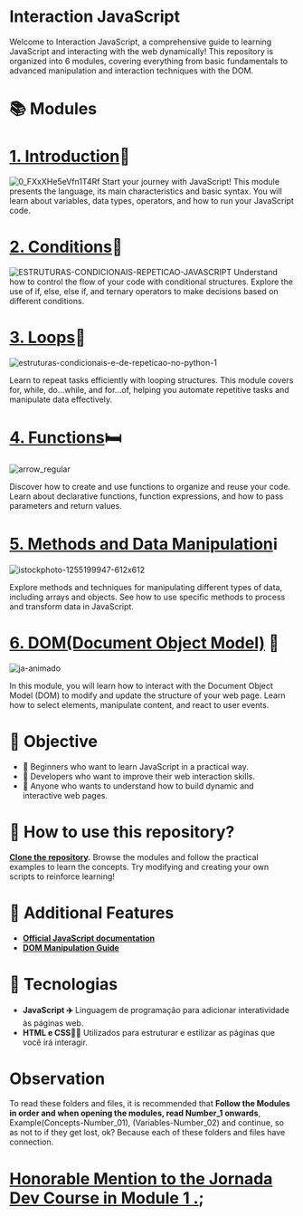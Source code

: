 # Interaction JavaScript
Welcome to Interaction JavaScript, a comprehensive guide to learning JavaScript and interacting with the web dynamically! This repository is organized into 6 modules, covering everything from basic fundamentals to advanced manipulation and interaction techniques with the DOM.

# 📚 Modules
# [1. Introduction](https://github.com/Karlos-Eduardo-Mrqs/Construction-Html-Css-Javascript/tree/main/Interaction-Javascript/Module%201%20-%20Introduction)🚪
![0_FXxXHe5eVfn1T4Rf](https://github.com/user-attachments/assets/b5660f95-62dd-4720-a705-6424bd64ddc7)
Start your journey with JavaScript! This module presents the language, its main characteristics and basic syntax. You will learn about variables, data types, operators, and how to run your JavaScript code.

# [2. Conditions](https://github.com/Karlos-Eduardo-Mrqs/Construction-Html-Css-Javascript/tree/main/Interaction-Javascript/Module%202%20-%20ConditionalStructure)👮
![ESTRUTURAS-CONDICIONAIS-REPETICAO-JAVASCRIPT](https://github.com/user-attachments/assets/2783e3c9-15f7-4f99-8162-424ac15f23c9)
Understand how to control the flow of your code with conditional structures. Explore the use of if, else, else if, and ternary operators to make decisions based on different conditions.

# [3. Loops](https://github.com/Karlos-Eduardo-Mrqs/Construction-Html-Css-Javascript/tree/main/Interaction-Javascript/Module%203%20-%20Loopings/Loopings-Number_06)🎠
![estruturas-condicionais-e-de-repeticao-no-python-1](https://github.com/user-attachments/assets/62c8abac-52dc-406e-9c9a-d08758b8b1ce)

Learn to repeat tasks efficiently with looping structures. This module covers for, while, do...while, and for...of, helping you automate repetitive tasks and manipulate data effectively.

# [4. Functions](https://github.com/Karlos-Eduardo-Mrqs/Construction-Html-Css-Javascript/tree/main/Interaction-Javascript/Module%204%20-%20Functions)🛏️
![arrow_regular](https://github.com/user-attachments/assets/84116693-863f-459e-a7e8-13f6f5fd80ce)

Discover how to create and use functions to organize and reuse your code. Learn about declarative functions, function expressions, and how to pass parameters and return values.

# [5. Methods and Data Manipulation](https://github.com/Karlos-Eduardo-Mrqs/Construction-Html-Css-Javascript/tree/main/Interaction-Javascript/Module%205%20-%20Methods%20And%20Data%20Manipulation)ℹ️
![istockphoto-1255199947-612x612](https://github.com/user-attachments/assets/76894f22-0ae7-4420-ad65-1ec2ccdcd5f5)

Explore methods and techniques for manipulating different types of data, including arrays and objects. See how to use specific methods to process and transform data in JavaScript.

# [6. DOM(Document Object Model)](https://github.com/Karlos-Eduardo-Mrqs/Construction-Html-Css-Javascript/tree/main/Interaction-Javascript/Module%206%20-%20DOM) 📖
![ja-animado](https://github.com/user-attachments/assets/e43b52b8-5c3a-465f-8b91-31e90e589e05)

In this module, you will learn how to interact with the Document Object Model (DOM) to modify and update the structure of your web page. Learn how to select elements, manipulate content, and react to user events.

# 🎯 Objective
- 🔰 Beginners who want to learn JavaScript in a practical way.
- 🧮 Developers who want to improve their web interaction skills.
- 🙆 Anyone who wants to understand how to build dynamic and interactive web pages.

# 🚀 How to use this repository? 
**[Clone the repository](https://github.com/seuusuario/interaction-javascript.git).** Browse the modules and follow the practical examples to learn the concepts. Try modifying and creating your own scripts to reinforce learning!

# 🔗 Additional Features
- **[Official JavaScript documentation](https://developer.mozilla.org/pt-BR/docs/Web/JavaScript)**
- **[DOM Manipulation Guide](https://developer.mozilla.org/pt-BR/docs/Web/API/Document_Object_Model/Introduction)**

# 🌟 Tecnologias
- **JavaScript ✈️** Linguagem de programação para adicionar interatividade às páginas web.
- **HTML e CSS🧑‍🎨** Utilizados para estruturar e estilizar as páginas que você irá interagir.

# Observation 
To read these folders and files, it is recommended that **Follow the Modules in order and when opening the modules, read Number_1 onwards**, Example(Concepts-Number_01), (Variables-Number_02) and continue, so as not to if they get lost, ok? Because each of these folders and files have connection.

# [Honorable Mention to the Jornada Dev Course in Module 1 .](https://jornadadodev.com.br/cursos/front-end/javascript);
